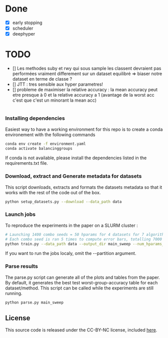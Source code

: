 # Done
- [x] early stopping
- [x] scheduler 
- [x] deephyper

# TODO

- [] Les methodes suby et rwy qui sous sample les classent devraient pas performées vraiment differement sur un dataset equilibré => biaser notre dataset en terme de classe ?
- [] JTT : tres sensible aux hyper parametres!
- [] probleme de maximiser la relative accuracy : la mean accuracy peut etre presque à 0 et la relative accuracy a 1 (avantage de la worst acc c'est que c'est un minorant la mean acc) 

#
### Installing dependencies

Easiest way to have a working environment for this repo is to create a conda environement with the following commands

```bash
conda env create -f environment.yaml
conda activate balancinggroups
```	

If conda is not available, please install the dependencies listed in the requirements.txt file.

### Download, extract and Generate metadata for datasets

This script downloads, extracts and formats the datasets metadata so that it works with the rest of the code out of the box.

```bash
python setup_datasets.py --download --data_path data
```

### Launch jobs

To reproduce the experiments in the paper on a SLURM cluster :

```bash
# Launching 1400 combo seeds = 50 hparams for 4 datasets for 7 algorithms
# Each combo seed is ran 5 times to compute error bars, totalling 7000 jobs
python train.py --data_path data --output_dir main_sweep --num_hparams_seeds 1400 --num_init_seeds 5 --partition <slurm_partition>
```

If you want to run the jobs localy, omit the --partition argument.

### Parse results

The parse.py script can generate all of the plots and tables from the paper. 
By default, it generates the best test worst-group-accuracy table for each dataset/method.
This script can be called while the experiments are still running. 

```bash
python parse.py main_sweep
```

## License

This source code is released under the CC-BY-NC license, included [here](LICENSE).
